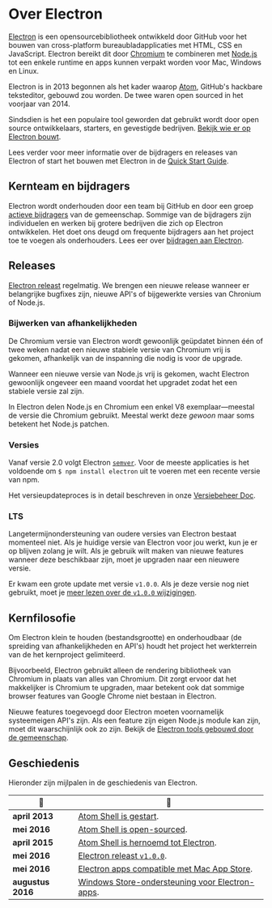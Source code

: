 # Over Electron

[Electron](https://electronjs.org) is een opensourcebibliotheek ontwikkeld door GitHub voor het bouwen van cross-platform bureaubladapplicaties met HTML, CSS en JavaScript. Electron bereikt dit door [Chromium](https://www.chromium.org/Home) te combineren met [Node.js](https://nodejs.org) tot een enkele runtime en apps kunnen verpakt worden voor Mac, Windows en Linux.

Electron is in 2013 begonnen als het kader waarop [Atom](https://atom.io), GitHub's hackbare teksteditor, gebouwd zou worden. De twee waren open sourced in het voorjaar van 2014.

Sindsdien is het een populaire tool geworden dat gebruikt wordt door open source ontwikkelaars, starters, en gevestigde bedrijven. [Bekijk wie er op Electron bouwt](https://electronjs.org/apps).

Lees verder voor meer informatie over de bijdragers en releases van Electron of start het bouwen met Electron in de [Quick Start Guide](quick-start.md).

## Kernteam en bijdragers

Electron wordt onderhouden door een team bij GitHub en door een groep [actieve bijdragers](https://github.com/electron/electron/graphs/contributors) van de gemeenschap. Sommige van de bijdragers zijn individuelen en werken bij grotere bedrijven die zich op Electron ontwikkelen. Het doet ons deugd om frequente bijdragers aan het project toe te voegen als onderhouders. Lees eer over [bijdragen aan Electron](https://github.com/electron/electron/blob/master/CONTRIBUTING.md).

## Releases

[Electron releast](https://github.com/electron/electron/releases) regelmatig. We brengen een nieuwe release wanneer er belangrijke bugfixes zijn, nieuwe API's of bijgewerkte versies van Chronium of Node.js.

### Bijwerken van afhankelijkheden

De Chromium versie van Electron wordt gewoonlijk geüpdatet binnen één of twee weken nadat een nieuwe stabiele versie van Chromium vrij is gekomen, afhankelijk van de inspanning die nodig is voor de upgrade.

Wanneer een nieuwe versie van Node.js vrij is gekomen, wacht Electron gewoonlijk ongeveer een maand voordat het upgradet zodat het een stabiele versie zal zijn.

In Electron delen Node.js en Chromium een enkel V8 exemplaar—meestal de versie die Chromium gebruikt. Meestal werkt deze *gewoon* maar soms betekent het Node.js patchen.

### Versies

Vanaf versie 2.0 volgt Electron [`semver`](http://semver.org). Voor de meeste applicaties is het voldoende om `$ npm install electron` uit te voeren met een recente versie van npm.

Het versieupdateproces is in detail beschreven in onze [Versiebeheer Doc](electron-versioning.md).

### LTS

Langetermijnondersteuning van oudere versies van Electron bestaat momenteel niet. Als je huidige versie van Electron voor jou werkt, kun je er op blijven zolang je wilt. Als je gebruik wilt maken van nieuwe features wanneer deze beschikbaar zijn, moet je upgraden naar een nieuwere versie.

Er kwam een grote update met versie `v1.0.0`. Als je deze versie nog niet gebruikt, moet je [meer lezen over de `v1.0.0` wijzigingen](https://electronjs.org/blog/electron-1-0).

## Kernfilosofie

Om Electron klein te houden (bestandsgrootte) en onderhoudbaar (de spreiding van afhankelijkheden en API's) houdt het project het werkterrein van de het kernproject gelimiteerd.

Bijvoorbeeld, Electron gebruikt alleen de rendering bibliotheek van Chromium in plaats van alles van Chromium. Dit zorgt ervoor dat het makkelijker is Chromium te upgraden, maar betekent ook dat sommige browser features van Google Chrome niet bestaan in Electron.

Nieuwe features toegevoegd door Electron moeten voornamelijk systeemeigen API's zijn. Als een feature zijn eigen Node.js module kan zijn, moet dit waarschijnlijk ook zo zijn. Bekijk de [Electron tools gebouwd door de gemeenschap](https://electronjs.org/community).

## Geschiedenis

Hieronder zijn mijlpalen in de geschiedenis van Electron.

| :calendar:        | :tada:                                                                                                             |
| ----------------- | ------------------------------------------------------------------------------------------------------------------ |
| **april 2013**    | [Atom Shell is gestart](https://github.com/electron/electron/commit/6ef8875b1e93787fa9759f602e7880f28e8e6b45).     |
| **mei 2016**      | [Atom Shell is open-sourced](http://blog.atom.io/2014/05/06/atom-is-now-open-source.html).                         |
| **april 2015**    | [Atom Shell is hernoemd tot Electron](https://github.com/electron/electron/pull/1389).                             |
| **mei 2016**      | [Electron releast `v1.0.0`](https://electronjs.org/blog/electron-1-0).                                             |
| **mei 2016**      | [Electron apps compatible met Mac App Store](https://electronjs.org/docs/tutorial/mac-app-store-submission-guide). |
| **augustus 2016** | [Windows Store-ondersteuning voor Electron-apps](https://electronjs.org/docs/tutorial/windows-store-guide).        |